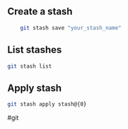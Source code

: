 ## Create a stash
```bash
	git stash save "your_stash_name"
```

## List stashes
```bash
git stash list
```

## Apply stash
```bash
git stash apply stash@{0}
```

#git